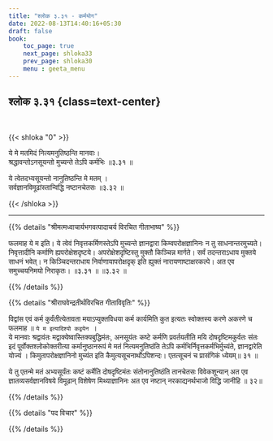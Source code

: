 ```yaml
---
title: "श्लोक ३.३१ - कर्मयोग"
date: 2022-08-13T14:40:16+05:30
draft: false
book:
    toc_page: true
    next_page: shloka33
    prev_page: shloka30
    menu : geeta_menu
---
```




## श्लोक ३.३१ {class=text-center}

<br/>

{{< shloka  "0"  >}}

ये मे मतमिदं नित्यमनुतिष्ठन्ति मानवाः।  
श्रद्धावन्तोऽनसूयन्तो मुच्यन्ते तेऽपि कर्मभिः ॥३.३१ ॥ 

ये त्वेतदभ्यसूयन्तो नानुतिष्ठन्ति मे मतम् ।  
सर्वज्ञानविमूढांस्तान्विद्धि नष्टानचेतसः ॥३.३२ ॥ 
 

{{< /shloka >}}

---


{{% details "श्रीमत्मध्वाचार्यभगवत्पादाचर्य विरचित  गीताभाष्य" %}}

फलमाह ये म इति। ये त्वेवं निवृत्तकर्मिणस्तेऽपि मुच्यन्ते ज्ञानद्वारा किम्वपरोक्षज्ञानिनः न तु साधनान्तरमुच्यते।निवृत्तादीनि कर्माणि ह्यपरोक्षेशदृष्टये। अपरोक्षेशदृष्टिस्तु मुक्तौ किञ्चिन्न मार्गते। सर्वं तदन्तराऽधाय मुक्तये साधनं भवेत्। न किञ्चिदन्तराधाय निर्वाणायापरोक्षदृक् इति ह्युक्तं नारायणाष्टाक्षरकल्पे। अत एव समुच्चयनिमयो निराकृतः।  ॥३.३१ ॥  ॥३.३२ ॥ 

{{% /details %}}



{{% details "श्रीराघवेन्द्रतीर्थविरचित गीताविवृतिः" %}}

विद्वांस एवं कर्म कुर्वंतीत्येतावता मयाऽप्युक्तविधया कर्म कार्यमिति 
कुत इत्यतः स्वोक्तस्य करणे अकरणे च फलमाह ॥
`ये म इत्यादिश्यो कद्वयेन `।  
ये मानवाः श्रद्वावंतः मद्वाक्येष्वास्तिक्यबुद्धिमंतः, अनसूयंतः कष्टे 
कर्मणि प्रवर्तयतीति मयि दोषदृष्टिमकुर्वतः संतः इदं 
पूर्वोक्तश्लोकोक्तरीत्या कर्मानुष्ठानरूपं मे मतं नित्यमनुतिष्ठंति 
तेऽपि कर्मभिर्निवृत्तकर्मभिर्मुच्यंते,  ज्ञानद्वारेति योज्यं । 
किमुतापरोक्षज्ञानिनो मुच्यंत इति कैमुत्यसूचनार्थोऽपिशन्दः।
एतत्सूचनं च प्रासंगिकं ध्येयम्‌॥ ३१ ॥   

ये तु एतन्मे मतं अभ्यसूर्यंतः कष्टं कर्मेति
दोषदृष्टिमंतः संतोनानुतिष्ठंति तानचेतसः विवेकशून्यान्‌ अत एव
ज्ञातव्यसर्वज्ञानविषये विमूढान्‌ विशेषेण मिथ्याज्ञानिनः अत एव नष्टान्‌
नरकाद्यनर्थभाजो विद्धि जानीहि ॥ ३२॥



{{% /details %}}



{{% details "पद विचार" %}}


{{% /details %}}
